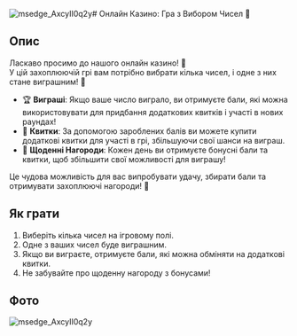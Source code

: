 ![msedge_AxcyII0q2y](https://github.com/user-attachments/assets/586cff3b-c91d-4314-b2b6-207d742538e0)# Онлайн Казино: Гра з Вибором Чисел 🎰

## Опис

Ласкаво просимо до нашого онлайн казино! 🎉  
У цій захоплюючій грі вам потрібно вибрати кілька чисел, і одне з них стане виграшним! 🎯

- 🏆 **Виграші**: Якщо ваше число виграло, ви отримуєте бали, які можна використовувати для придбання додаткових квитків і участі в нових раундах!
- 🎫 **Квитки**: За допомогою зароблених балів ви можете купити додаткові квитки для участі в грі, збільшуючи свої шанси на виграш.
- 🎁 **Щоденні Нагороди**: Кожен день ви отримуєте бонусні бали та квитки, щоб збільшити свої можливості для виграшу!

Це чудова можливість для вас випробувати удачу, збирати бали та отримувати захоплюючі нагороди! 🌟

## Як грати

1. Виберіть кілька чисел на ігровому полі.
2. Одне з ваших чисел буде виграшним.
3. Якщо ви виграєте, отримуєте бали, які можна обміняти на додаткові квитки.
4. Не забувайте про щоденну нагороду з бонусами!

## Фото

![msedge_AxcyII0q2y](https://github.com/user-attachments/assets/8196e77b-29d2-4631-9975-f114909b568b)

